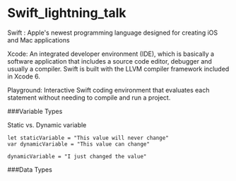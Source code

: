 # Swift_lightning_talk

Swift : 
Apple's newest programming language designed for creating iOS and Mac applications

Xcode:
An integrated developer environment (IDE), which is basically a software application that includes a source code editor, debugger and usually a compiler. Swift is built with the LLVM compiler framework included in Xcode 6.

Playground: 
Interactive Swift coding environment that evaluates each statement without needing to compile and run a project. 

###Variable Types 

Static vs. Dynamic variable 

```
let staticVariable = "This value will never change"
var dynamicVariable = "This value can change"

dynamicVariable = "I just changed the value"

```

###Data Types



